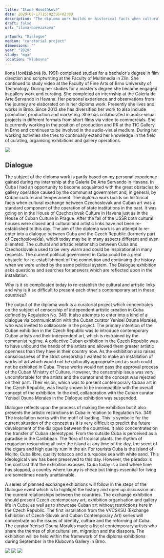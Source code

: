 ```yaml
---
title: "Ilona Hověžáková"
date: 2020-08-17T15:02:56+02:00
description: "The diploma work builds on historical facts when cultural exchange between Czechoslovak and Cuban art was a standard component of the operation of state institutions in the past."
draft: false
url: "ilona-hovezakova"

artwork: "Dialogue"
medium: "curatorial project"
dimensions: ""
year: "2020"
study: "mga"
location: "klubovna"
---
```


Ilona Hověžáková (b. 1991) completed studies for a bachelor's degree in film direction and scriptwriting at the Faculty of Multimedia in Zlín. She continued to study video at the Faculty of Fine Arts of Brno University of Technology. During her studies for a master's degree she became engaged in gallery work and curating. She completed an internship at the Galería de Arte Servando in Havana. Her personal experience and observations from the journey are elaborated on in her diploma work. Presently she lives and works in Brno. Since 2013 she has diversified her work to also include promotion, production and marketing. She has collaborated in audio-visual projects in different formats from short films via video to commercials. She is currently working in the position of production and PR at the TIC Gallery in Brno and continues to be involved in the audio-visual medium. During her working activities she tries to continually extend her knowledge in the field of curating, organising exhibitions and gallery operations. 

![](/students/hovezakova/1.jpg)

## Dialogue

The subject of the diploma work is partly based on my personal experience gained during my internship at the Galería De Arte Servando in Havana. In Cuba I had an opportunity to become acquainted with the great obstacles to gallery operation caused by the communist government and, in general, by Cuban culture and temperament. The diploma work builds on historical facts when cultural exchange between Czechoslovak and Cuban art was a standard component of the operation of state institutions in the past. It was going on in the House of Czechoslovak Culture in Havana just as in the House of Cuban Culture in Prague. After the fall of the USSR both cultural houses were closed and cultural and artistic links have not been re-established to this day. The aim of the diploma work is an attempt to re-enter into a dialogue between Cuba and the Czech Republic (formerly part of Czechoslovakia), which today may be in many aspects different and even alienated. The cultural and artistic relationship between Cuba and Czechoslovakia used to be very warm and could be inspirational in many respects. The current political government in Cuba could be a great obstacle for re-establishment of the connection and continuing the history when we were united by the same political system. The Dialogue exhibition asks questions and searches for answers which are reflected upon in the installation.

Why is it so complicated today to re-establish the cultural and artistic links and why is it so difficult to present each other's contemporary art in these countries? 

The output of the diploma work is a curatorial project which concentrates on the subject of censorship of independent artistic creation in Cuba defined by Regulation No. 349. It also attempts to enter into a kind of a dialogue via communication with the Cuban curator Yenisel Osuna Morales, who was invited to collaborate in the project. The primary intention of the Cuban exhibition in the Czech Republic was to introduce contemporary Cuban artists and their independent art, which is restrained by the communist regime. A collective Cuban exhibition in the Czech Republic was to have unbound the hands of the artists and allowed them greater artistic openness than they have in their country now. As the exhibition also raises consciousness of the strict censorship I wanted to make an installation of works of art which would not be culturally appropriate and as such could not be exhibited in Cuba. These works would not pass the approval process of the Cuban Ministry of Culture. However, the censorship issue was very uncomfortable for the artists and the curator and the concept was rejected on their part. Their vision, which was to present contemporary Cuban art in the Czech Republic, was finally shown to be incompatible with the overall concept of the exhibition. In the end, collaboration with the Cuban curator Yenisel Osuna Morales in the Dialogue exhibition was suspended. 

Dialogue reflects upon the process of making the exhibition but it also presents the artistic restrictions in Cuba in relation to Regulation No. 349. The installation works with the motif of loading. This is symbolic for the current situation of the concept as it is very difficult to predict the future development of the dialogue between the countries. It also concentrates on the transfer of Cuban stereotypes. From the outside Cuba is perceived as a paradise in the Caribbean. The flora of tropical plants, the rhythm of reggaeton resounding all over the island at any time of the day, the scent of the cigars and high quality rum in the air. For tourists Cuba is the island of Mojito, Cuba libre, quality tobacco and a turquoise sea with white sand. This ideological view has been preserved to this day. However, the paradox is the contrast that the exhibition exposes. Cuba today is a land where time has stopped, a country where luxury is cheap but things essential for living are sometimes nearly unattainable.

A series of planned exchange exhibitions will follow in the steps of the Dialogue event which is to highlight the history and open up discussion on the current relationships between the countries. The exchange exhibition should present Czech contemporary art, exhibition organisation and gallery life in Cuba, as well as to showcase Cuban art without restrictions here in the Czech Republic. The first installation from the VVČSKSU (Exchange Exhibition of Czech-Slovak and Cuban Contemporary Art) series will concentrate on the issues of identity, culture and the reforming of Cuba. The curator Yenisel Osuna Morales made a list of contemporary artists who share the themes of pluriculturalism, migration and the diaspora. The exhibition will be held within the framework of the diploma exhibitions during September in the Klubovna Gallery in Brno.

![](/students/hovezakova/2.jpg)
![](/students/hovezakova/3.jpg)
![](/students/hovezakova/4.jpg)
